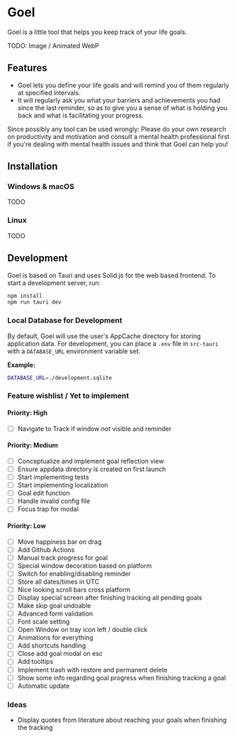 # Goel

Goel is a little tool that helps you keep track of your life goals.

TODO: Image / Animated WebP

## Features

- Goel lets you define your life goals and will remind you of them regularly at specified intervals.
- It will regularly ask you what your barriers and achievements you had since the last reminder, so as to give you a sense of what is holding you back and what is facilitating your progress.

Since possibly any tool can be used wrongly: Please do your own research on productivity and motivation and consult a mental health professional first if you're dealing with mental health issues and think that Goel can help you!

## Installation

### Windows & macOS

TODO

### Linux

TODO

## Development

Goel is based on Tauri and uses Solid.js for the web based frontend. To start a development server, run:

```bash
npm install
npm run tauri dev
```

### Local Database for Development

By default, Goel will use the user's AppCache directory for storing application data. For development, you can place a `.env` file in `src-tauri` with a `DATABASE_URL` environment variable set.

**Example:**

```bash
DATABASE_URL=./development.sqlite
```

### Feature wishlist / Yet to implement

#### Priority: High

- [ ] Navigate to Track if window not visible and reminder 

#### Priority: Medium

- [ ] Conceptualize and implement goal reflection view
- [ ] Ensure appdata directory is created on first launch
- [ ] Start implementing tests
- [ ] Start implementing localization
- [ ] Goal edit function
- [ ] Handle invalid config file
- [ ] Focus trap for modal

#### Priority: Low

- [ ] Move happiness bar on drag
- [ ] Add Github Actions
- [ ] Manual track progress for goal
- [ ] Special window decoration based on platform
- [ ] Switch for enabling/disabling reminder
- [ ] Store all dates/times in UTC
- [ ] Nice looking scroll bars cross platform
- [ ] Display special screen after finishing tracking all pending goals
- [ ] Make skip goal undoable
- [ ] Advanced form validation
- [ ] Font scale setting
- [ ] Open Window on tray icon left / double click
- [ ] Animations for everything
- [ ] Add shortcuts handling
- [ ] Close add goal modal on esc
- [ ] Add tooltips
- [ ] Implement trash with restore and permanent delete
- [ ] Show some info regarding goal progress when finishing tracking a goal
- [ ] Automatic update

### Ideas

- Display quotes from literature about reaching your goals when finishing the tracking
